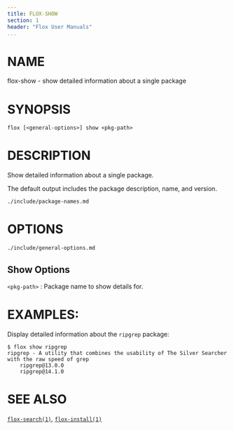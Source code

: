```yaml
---
title: FLOX-SHOW
section: 1
header: "Flox User Manuals"
...
```



# NAME

flox-show - show detailed information about a single package

# SYNOPSIS

```
flox [<general-options>] show <pkg-path>
```

# DESCRIPTION

Show detailed information about a single package.

The default output includes the package description,
name,
and version.

```{.include}
./include/package-names.md
```

# OPTIONS

```{.include}
./include/general-options.md
```

## Show Options

`<pkg-path>`
:   Package name to show details for.

# EXAMPLES:

Display detailed information about the `ripgrep` package:
```
$ flox show ripgrep
ripgrep - A utility that combines the usability of The Silver Searcher with the raw speed of grep
    ripgrep@13.0.0
    ripgrep@14.1.0
```

# SEE ALSO
[`flox-search(1)`](./flox-search.md),
[`flox-install(1)`](./flox-install.md)
